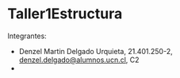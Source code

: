 # Taller1Estructura

Integrantes:
- Denzel Martin Delgado Urquieta, 21.401.250-2, denzel.delgado@alumnos.ucn.cl, C2
- 